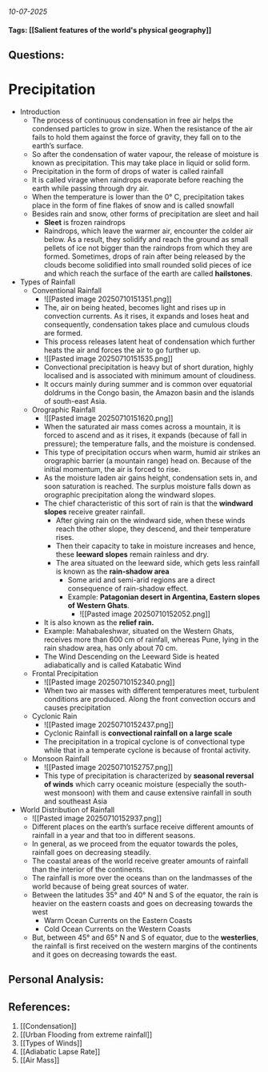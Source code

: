 *10-07-2025*
#### Tags: [[Salient features of the world's physical geography]]


## Questions:



# Precipitation

- Introduction
	- The process of continuous condensation in free air helps the condensed particles to grow in size. When the resistance of the air fails to hold them against the force of gravity, they fall on to the earth’s surface. 
	- So after the condensation of water vapour, the release of moisture is known as precipitation. This may take place in liquid or solid form.
	- Precipitation in the form of drops of water is called rainfall
	- It is called virage when raindrops evaporate before reaching the earth while passing through dry air.
	- When the temperature is lower than the 0° C, precipitation takes place in the form of fine flakes of snow and is called snowfall
	- Besides rain and snow, other forms of precipitation are sleet and hail
		- **Sleet** is frozen raindrops
		- Raindrops, which leave the warmer air, encounter the colder air below. As a result, they solidify and reach the ground as small pellets of ice not bigger than the raindrops from which they are formed. Sometimes, drops of rain after being released by the clouds become solidified into small rounded solid pieces of ice and which reach the surface of the earth are called **hailstones**.
- Types of Rainfall
	- Conventional Rainfall
		- ![[Pasted image 20250710151351.png]]
		- The, air on being heated, becomes light and rises up in convection currents. As it rises, it expands and loses heat and consequently, condensation takes place and cumulous clouds are formed. 
		- This process releases latent heat of condensation which further heats the air and forces the air to go further up.
		- ![[Pasted image 20250710151535.png]]
		- Convectional precipitation is heavy but of short duration, highly localised and is associated with minimum amount of cloudiness. 
		- It occurs mainly during summer and is common over equatorial doldrums in the Congo basin, the Amazon basin and the islands of south-east Asia.
	- Orographic Rainfall
		- ![[Pasted image 20250710151620.png]]
		- When the saturated air mass comes across a mountain, it is forced to ascend and as it rises, it expands (because of fall in pressure); the temperature falls, and the moisture is condensed.
		- This type of precipitation occurs when warm, humid air strikes an orographic barrier (a mountain range) head on. Because of the initial momentum, the air is forced to rise. 
		- As the moisture laden air gains height, condensation sets in, and soon saturation is reached. The surplus moisture falls down as orographic precipitation along the windward slopes.
		- The chief characteristic of this sort of rain is that the **windward slopes** receive greater rainfall. 
			- After giving rain on the windward side, when these winds reach the other slope, they descend, and their temperature rises. 
			- Then their capacity to take in moisture increases and hence, these **leeward slopes** remain rainless and dry. 
			- The area situated on the leeward side, which gets less rainfall is known as the **rain-shadow area** 
				- Some arid and semi-arid regions are a direct consequence of rain-shadow effect. 
				- Example: **Patagonian desert in Argentina, Eastern slopes of Western Ghats**. 
					- ![[Pasted image 20250710152052.png]]
		- It is also known as the **relief rain.**
		- Example: Mahabaleshwar, situated on the Western Ghats, receives more than 600 cm of rainfall, whereas Pune, lying in the rain shadow area, has only about 70 cm.
		- The Wind Descending on the Leeward Side is heated adiabatically and is called Katabatic Wind
	- Frontal Precipitation
		- ![[Pasted image 20250710152340.png]]
		- When two air masses with different temperatures meet, turbulent conditions are produced. Along the front convection occurs and causes precipitation
	- Cyclonic Rain
		- ![[Pasted image 20250710152437.png]]
		- Cyclonic Rainfall is **convectional rainfall on a large scale**
		- The precipitation in a tropical cyclone is of convectional type while that in a temperate cyclone is because of frontal activity.
	- Monsoon Rainfall
		- ![[Pasted image 20250710152757.png]]
		- This type of precipitation is characterized by **seasonal reversal of winds** which carry oceanic moisture (especially the south-west monsoon) with them and cause extensive rainfall in south and southeast Asia
- World Distribution of Rainfall
	- ![[Pasted image 20250710152937.png]]
	- Different places on the earth’s surface receive different amounts of rainfall in a year and that too in different seasons. 
	- In general, as we proceed from the equator towards the poles, rainfall goes on decreasing steadily.
	- The coastal areas of the world receive greater amounts of rainfall than the interior of the continents. 
	- The rainfall is more over the oceans than on the landmasses of the world because of being great sources of water.
	- Between the latitudes 35° and 40° N and S of the equator, the rain is heavier on the eastern coasts and goes on decreasing towards the west
		- Warm Ocean Currents on the Eastern Coasts
		- Cold Ocean Currents on the Western Coasts
	- But, between 45° and 65° N and S of equator, due to the **westerlies**, the rainfall is first received on the western margins of the continents and it goes on decreasing towards the east.




## Personal Analysis:


## References:

1. [[Condensation]]
2. [[Urban Flooding from extreme rainfall]]
3. [[Types of Winds]]
4. [[Adiabatic Lapse Rate]]
5. [[Air Mass]]